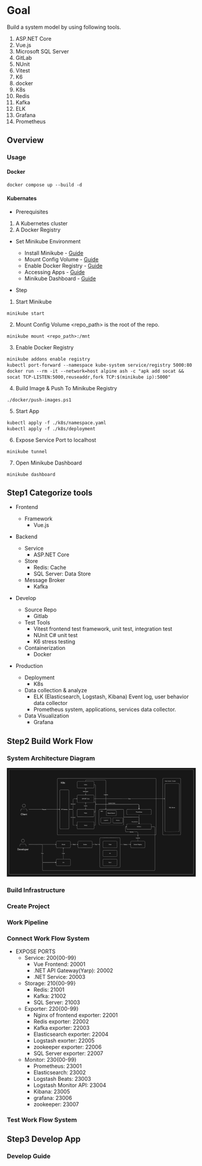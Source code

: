 # Goal

Build a system model by using following tools.

1. ASP.NET Core
2. Vue.js
3. Microsoft SQL Server
4. GitLab
5. NUnit
6. Vitest
7. K6
8. docker
9. K8s
10. Redis
11. Kafka
12. ELK
13. Grafana
14. Prometheus

## Overview

### Usage

#### Docker
```
docker compose up --build -d
```
#### Kubernates

- Prerequisites 

1. A Kubernetes cluster
2. A Docker Registry

- Set Minikube Environment
  - Install Minikube - [Guide](https://minikube.sigs.k8s.io/docs/start/?arch=%2Fwindows%2Fx86-64%2Fstable%2F.exe+download)
  - Mount Config Volume - [Guide](https://minikube.sigs.k8s.io/docs/handbook/mount/)
  - Enable Docker Registry - [Guide](https://minikube.sigs.k8s.io/docs/handbook/registry/)
  - Accessing Apps - [Guide](https://minikube.sigs.k8s.io/docs/handbook/accessing/)
  - Minikube Dashboard - [Guide](https://minikube.sigs.k8s.io/docs/handbook/dashboard/)

- Step

1. Start Minikube
```
minikube start
```
2. Mount Config Volume
  <span><repo_path></span> is the root of the repo.
```
minikube mount <repo_path>:/mnt
```
3. Enable Docker Registry
```
minikube addons enable registry
kubectl port-forward --namespace kube-system service/registry 5000:80
docker run --rm -it --network=host alpine ash -c "apk add socat && socat TCP-LISTEN:5000,reuseaddr,fork TCP:$(minikube ip):5000"
```
4. Build Image & Push To Minikube Registry
```
./docker/push-images.ps1
```
5. Start App
```
kubectl apply -f ./k8s/namespace.yaml
kubectl apply -f ./k8s/deployment
```
6. Expose Service Port to localhost
```
minikube tunnel
```
7. Open Minikube Dashboard
```
minikube dashboard
```

## Step1 Categorize tools

- Frontend
  - Framework
    - Vue.js

- Backend
  - Service
    - ASP.NET Core
  - Store
    - Redis: Cache
    - SQL Server: Data Store
  - Message Broker
    - Kafka

- Develop

  - Source Repo
    - Gitlab
  - Test Tools
    - Vitest
      frontend test framework, unit test, integration test
    - NUnit
      C# unit test
    - K6
      stress testing
  - Containerization
    - Docker

- Production
  - Deployment
    - K8s
  - Data collection & analyze
    - ELK (Elasticsearch, Logstash, Kibana)
      Event log, user behavior data collector
    - Prometheus
      system, applications, services data collector.
  - Data Visualization
    - Grafana

## Step2 Build Work Flow

### System Architecture Diagram

![System Architecture](./doc/image/System%20Architecture.png)

### Build Infrastructure

### Create Project

### Work Pipeline

### Connect Work Flow System

- EXPOSE PORTS
  - Service: 200{00-99}
    - Vue Frontend: 20001
    - .NET API Gateway(Yarp): 20002
    - .NET Service: 20003    
  - Storage: 210{00-99}
    - Redis: 21001
    - Kafka: 21002
    - SQL Server: 21003
  - Exporter: 220{00-99}
    - Nginx of frontend exporter: 22001
    - Redis exporter: 22002
    - Kafka exporter: 22003
    - Elasticsearch exporter: 22004
    - Logstash exorter: 22005
    - zookeeper exporter: 22006
    - SQL Server exporter: 22007
  - Monitor: 230{00-99}
    - Prometheus: 23001
    - Elasticsearch: 23002
    - Logstash Beats: 23003
    - Logstash Monitor API: 23004
    - Kibana: 23005
    - grafana: 23006
    - zookeeper: 23007

### Test Work Flow System

## Step3 Develop App

### Develop Guide

###
